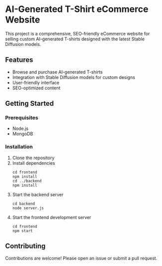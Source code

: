 # AI-Generated T-Shirt eCommerce Website

This project is a comprehensive, SEO-friendly eCommerce website for selling custom AI-generated T-shirts designed with the latest Stable Diffusion models.

## Features

- Browse and purchase AI-generated T-shirts
- Integration with Stable Diffusion models for custom designs
- User-friendly interface
- SEO-optimized content

## Getting Started

### Prerequisites

- Node.js
- MongoDB

### Installation

1. Clone the repository
2. Install dependencies
   ```
   cd frontend
   npm install
   cd ../backend
   npm install
   ```
3. Start the backend server
   ```
   cd backend
   node server.js
   ```
4. Start the frontend development server
   ```
   cd frontend
   npm start
   ```

## Contributing

Contributions are welcome! Please open an issue or submit a pull request.
